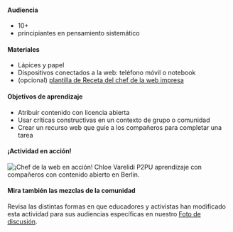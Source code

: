 #### Audiencia

* 10+
* principiantes en pensamiento sistemático

#### Materiales

* Lápices y papel
* Dispositivos conectados a la web: teléfono móvil o notebook
* (opcional) [plantilla de Receta del chef de la web impresa](https://michelle.makes.org/thimble/OTg5MDY5NTY4/web-chef-recipe)

#### Objetivos de aprendizaje

* Atribuir contenido con licencia abierta
* Usar críticas constructivas en un contexto de grupo o comunidad
* Crear un recurso web que guíe a los compañeros para completar una tarea

#### ¡Actividad en acción!

![¡Chef de la web en acción!](http://mozilla.github.io/webmaker-curriculum/images/chef-in-action.jpg)
Chloe Varelidi
P2PU aprendizaje con compañeros con contenido abierto en Berlin.

#### Mira también las mezclas de la comunidad
Revisa las distintas formas en que educadores y activistas han modificado esta actividad para sus audiencias específicas en nuestro [Foto de discusión](http://discourse.webmaker.org/t/testing-2-writing-the-web/1195/3). 
